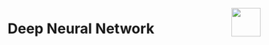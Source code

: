 <a href="url"><img src="http://licia-lab.org/images/logos/infufrgs.png" align="right" heigth="58" width="58"></a>

# Deep Neural Network
